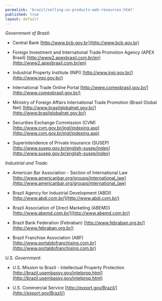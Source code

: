 ```yaml
--- 
permalink: 'brazil/selling-us-products-web-resources.html' 
published: true 
layout: default
---
```

_Government of Brazil:_

* Central Bank 
[http://www.bcb.gov.br](http://www.bcb.gov.br) 

* Foreign Investment and International Trade Promotion Agency (APEX Brasil) [http://www2.apexbrasil.com.br/en](http://www2.apexbrasil.com.br/en) 

* Industrial Property Institute (INPI) 
[http://www.inpi.gov.br/](http://www.inpi.gov.br/) 

* International Trade Online Portal 
[http://www.comexbrasil.gov.br/](http://www.comexbrasil.gov.br/) 

* Ministry of Foreign Affairs International Trade Promotion (Brasil Global Net) 
[http://www.brasilglobalnet.gov.br/](http://www.brasilglobalnet.gov.br/) 

* Securities Exchange Commission (CVM) 
[http://www.cvm.gov.br/ingl/indexing.asp](http://www.cvm.gov.br/ingl/indexing.asp) 

* Superintendence of Private Insurance (SUSEP) 
[http://www.susep.gov.br/english-susep/index](http://www.susep.gov.br/english-susep/index) 

_Industrial and Trade:_

* American Bar Association - Section of International Law 
[http://www.americanbar.org/groups/international_law](http://www.americanbar.org/groups/international_law) 

* Brazil Agency for Industrial Development (ABDI) 
[http://www.abdi.com.br/](http://www.abdi.com.br/) 

* Brazil Association of Direct Marketing (ABEMD) 
[http://www.abemd.com.br/](http://www.abemd.com.br/) 

* Brazil Bank Federation (Febraban) 
[http://www.febraban.org.br/](http://www.febraban.org.br/) 

* Brazil Franchise Association (ABF) 
[http://www.portaldofranchising.com.br](http://www.portaldofranchising.com.br) 

_U.S. Government:_

* U.S. Mission to Brazil - Intellectual Property Protection 
[http://brazil.usembassy.gov/intelprop.html](http://brazil.usembassy.gov/intelprop.html) 

* U.S. Commercial Service 
[http://export.gov/Brazil/](http://export.gov/Brazil/) 
